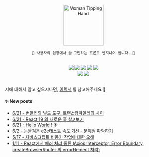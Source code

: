 
<div align="center">
	<img src="https://raw.githubusercontent.com/Tarikul-Islam-Anik/Animated-Fluent-Emojis/master/Emojis/People/Woman%20Tipping%20Hand.png" alt="Woman Tipping Hand" width="130" height="130" />

    💬 사용자의 입장에서 늘 고민하는 프론트 엔지니어 입니다. 🌱

</div>
<br/>
<div align="center">
	<img src="https://img.shields.io/badge/React-61DAFB?style=flat&logo=React&logoColor=white" />
  <img src="https://img.shields.io/badge/typescript-3178C6?style=flat&logo=typescript&logoColor=white" />
	<img src="https://img.shields.io/badge/HTML5-E34F26?style=flat&logo=HTML5&logoColor=white" />
	<img src="https://img.shields.io/badge/CSS3-1572B6?style=flat&logo=CSS3&logoColor=white" />
	<img src="https://img.shields.io/badge/JavaScript-F7DF1E?style=flat&logo=JavaScript&logoColor=white" />
  <br/>
  	<img src="https://img.shields.io/badge/GitHub-181717?style=flat&logo=GitHub&logoColor=white" />
    	<img src="https://img.shields.io/badge/webstorm-000000?style=flat&logo=webstorm&logoColor=white" />
</div>

<br/>

저에 대해서 알고 싶으시다면, [이력서](https://www.rallit.com/resumes/497939@999rty/%EA%B9%80%EC%86%94%EC%A7%80) 를 참고해주세요 🫧
#### ✨ New posts
 - [6/21 - 번들러와 빌드 도구, 트랜스컴파일러의 차이](https://yzlosmik.tistory.com/187)
 - [6/21 - React 19 의 새로운 훅 살펴보기](https://yzlosmik.tistory.com/185)
 - [6/21 - Hello World ! ☀️](https://yzlosmik.tistory.com/notice/184)
 - [6/2 - 눈물겨운 e2e테스트 속도 개선 - 문제점 파악하기](https://yzlosmik.tistory.com/183)
 - [5/17 - 자바스크립트 비동기 작업에 대한 오해](https://yzlosmik.tistory.com/182)
 - [1/11 - React에서 에러 처리 종류 (Axios Interceptor, Error Boundary, createBrowserRouter 의 errorElement 처리)](https://yzlosmik.tistory.com/181)

</div>
</div>
